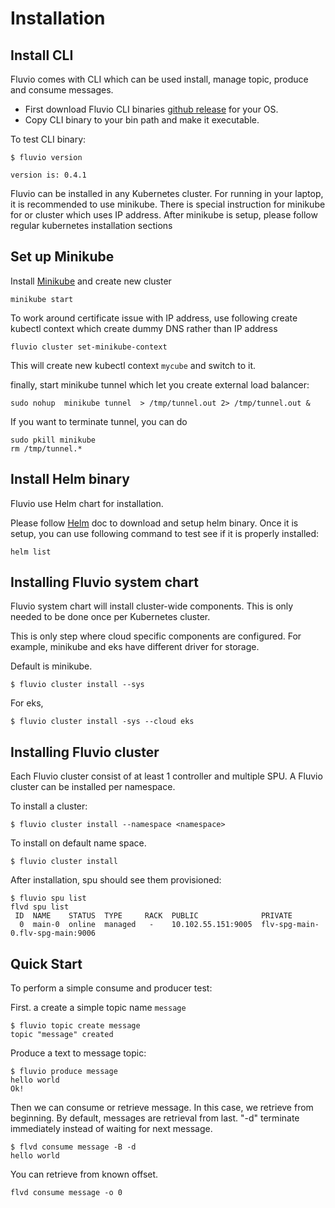 # Installation

## Install CLI

Fluvio comes with CLI which can be used install, manage topic, produce and consume messages.

* First download Fluvio CLI binaries [github release](https://github.com/infinyon/fluvio/releases) for your OS.
* Copy CLI binary to your bin path and make it executable.

To test CLI binary:
```
$ fluvio version

version is: 0.4.1
```

Fluvio can be installed in any Kubernetes cluster.  For running in your laptop, it is recommended to use minikube.  There is special instruction for minikube for or cluster which uses IP address.  After minikube is setup, please follow regular kubernetes installation sections

## Set up Minikube

Install [Minikube](https://www.fluvio.io/docs/getting-started/minikube/) and create new cluster

```
minikube start
```

To work around certificate issue with IP address, use following create kubectl context which create dummy DNS rather than IP address
```
fluvio cluster set-minikube-context
```

This will create new kubectl context ```mycube``` and switch to it.

finally, start minikube tunnel which let you create external load balancer:

```
sudo nohup  minikube tunnel  > /tmp/tunnel.out 2> /tmp/tunnel.out &
```

If you want to terminate tunnel, you can do
```
sudo pkill minikube
rm /tmp/tunnel.*
```

## Install Helm binary

Fluvio use Helm chart for installation.

Please follow [Helm](https://helm.sh) doc to download and setup helm binary.  Once it is setup, you can use following command to test see if it is properly installed:

```
helm list
```


## Installing Fluvio system chart

Fluvio system chart will install cluster-wide components.  This is only needed to be done once per Kubernetes cluster.  

This is only step where cloud specific components are configured.  For example, minikube and eks have different driver for storage.

Default is minikube.

```
$ fluvio cluster install --sys
```

For eks,
```
$ fluvio cluster install -sys --cloud eks
```


## Installing Fluvio cluster

Each Fluvio cluster consist of at least 1 controller and multiple SPU. A Fluvio cluster can be installed per namespace.  

To install a cluster:
```
$ fluvio cluster install --namespace <namespace>
```

To install on default name space.
```
$ fluvio cluster install
```

After installation, spu should see them provisioned:
```
$ fluvio spu list
flvd spu list
 ID  NAME    STATUS  TYPE     RACK  PUBLIC              PRIVATE 
  0  main-0  online  managed   -    10.102.55.151:9005  flv-spg-main-0.flv-spg-main:9006 
```

## Quick Start

To perform a simple consume and producer test:

First. a create a simple topic name ```message```

```
$ fluvio topic create message
topic "message" created
```

Produce a text to message topic:
```
$ fluvio produce message
hello world
Ok!
```
Then we can consume or retrieve message.  In this case, we retrieve from beginning.  By default, messages are retrieval from last.  "-d" terminate immediately instead of waiting for next message.
```
$ flvd consume message -B -d
hello world
```

You can retrieve from known offset. 
```
flvd consume message -o 0
```
